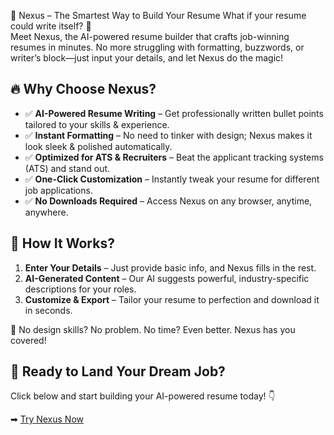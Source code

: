 🚀 Nexus – The Smartest Way to Build Your Resume
What if your resume could write itself? 🤯  
Meet Nexus, the AI-powered resume builder that crafts job-winning resumes in minutes. No more struggling with formatting, buzzwords, or writer’s block—just input your details, and let Nexus do the magic!

## 🔥 Why Choose Nexus?

- ✅ **AI-Powered Resume Writing** – Get professionally written bullet points tailored to your skills & experience.
- ✅ **Instant Formatting** – No need to tinker with design; Nexus makes it look sleek & polished automatically.
- ✅ **Optimized for ATS & Recruiters** – Beat the applicant tracking systems (ATS) and stand out.
- ✅ **One-Click Customization** – Instantly tweak your resume for different job applications.
- ✅ **No Downloads Required** – Access Nexus on any browser, anytime, anywhere.

## 🎯 How It Works?

1. **Enter Your Details** – Just provide basic info, and Nexus fills in the rest.
2. **AI-Generated Content** – Our AI suggests powerful, industry-specific descriptions for your roles.
3. **Customize & Export** – Tailor your resume to perfection and download it in seconds.

🚀 No design skills? No problem. No time? Even better. Nexus has you covered!

## 🔗 Ready to Land Your Dream Job?

Click below and start building your AI-powered resume today! 👇

➡ [Try Nexus Now](#)
